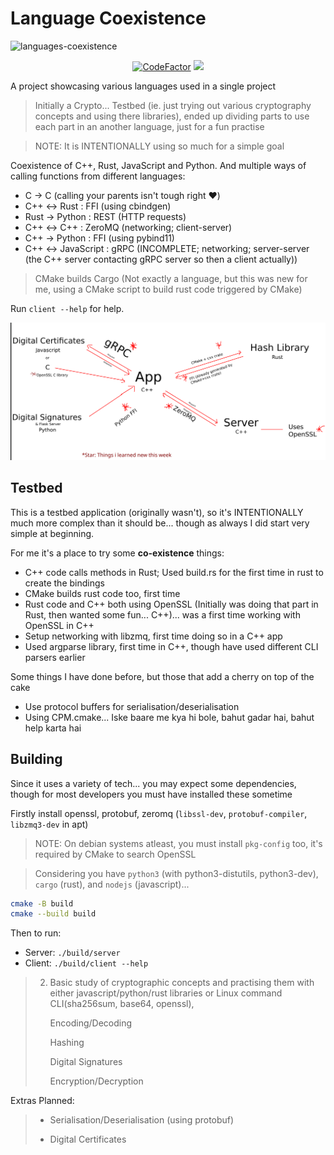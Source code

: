 # Language Coexistence

![languages-coexistence](https://socialify.git.ci/adi-g15/languages-coexistence/image?description=1&name=1&owner=1&theme=Dark)

<div align=center>
  <a href="https://www.codefactor.io/repository/github/adi-g15/languages-coexistence"><img src="https://www.codefactor.io/repository/github/adi-g15/languages-coexistence/badge" alt="CodeFactor" /></a>
  <a href="https://www.codacy.com/gh/adi-g15/crypto-testbed/dashboard?utm_source=github.com&amp;utm_medium=referral&amp;utm_content=adi-g15/crypto-testbed&amp;utm_campaign=Badge_Grade"><img src="https://app.codacy.com/project/badge/Grade/d85c430d83bf477c9ca14223c76eaaaf"/></a>
  <a href="https://github.com/adi-g15/crypto-testbed/actions/workflows/cmake.yml"><imt src="https://github.com/adi-g15/crypto-testbed/actions/workflows/cmake.yml/badge.svg"/></a>
</div>

A project showcasing various languages used in a single project

> Initially a Crypto... Testbed (ie. just trying out various cryptography concepts and using there libraries), ended up dividing parts to use each part in an another language, just for a fun practise

> NOTE: It is INTENTIONALLY using so much for a simple goal

Coexistence of C++, Rust, JavaScript and Python.
And multiple ways of calling functions from different languages:

* C -> C (calling your parents isn't tough right ❤️)
* C++ <-> Rust : FFI (using cbindgen)
* Rust -> Python : REST (HTTP requests)
* C++ <-> C++  : ZeroMQ (networking; client-server)
* C++ -> Python : FFI (using pybind11)
* C++ <-> JavaScript : gRPC (INCOMPLETE; networking; server-server (the C++ server contacting gRPC server so then a client actually))

> CMake builds Cargo (Not exactly a language, but this was new for me, using a CMake script to build rust code triggered by CMake)

Run `client --help` for help.

![Design Plan](design.png)

## Testbed

This is a testbed application (originally wasn't), so it's INTENTIONALLY much more complex than it should be... though as always I did start very simple at beginning.

For me it's a place to try some **co-existence** things:

* C++ code calls methods in Rust; Used build.rs for the first time in rust to create the bindings
* CMake builds rust code too, first time
* Rust code and C++ both using OpenSSL (Initially was doing that part in Rust, then wanted some fun... C++)... was a first time working with OpenSSL in C++
* Setup networking with libzmq, first time doing so in a C++ app
* Used argparse library, first time in C++, though have used different CLI parsers earlier

Some things I have done before, but those that add a cherry on top of the cake
* Use protocol buffers for serialisation/deserialisation
* Using CPM.cmake... Iske baare me kya hi bole, bahut gadar hai, bahut help karta hai

## Building

Since it uses a variety of tech... you may expect some dependencies, though for most developers you must have installed these sometime

Firstly install openssl, protobuf, zeromq (`libssl-dev`, `protobuf-compiler`, `libzmq3-dev` in apt)

> NOTE: On debian systems atleast, you must install `pkg-config` too, it's required by CMake to search OpenSSL

> Considering you have `python3` (with python3-distutils, python3-dev), `cargo` (rust), and `nodejs` (javascript)... 

```sh
cmake -B build
cmake --build build
```

Then to run:
* Server: `./build/server`
* Client: `./build/client --help`

> 2. Basic study of cryptographic concepts and practising them with either javascript/python/rust libraries or Linux command CLI(sha256sum, base64, openssl),
>
>    Encoding/Decoding
>
>    Hashing
>
>    Digital Signatures
>
>    Encryption/Decryption
>

Extras Planned:
> * Serialisation/Deserialisation (using protobuf)
>
> * Digital Certificates

